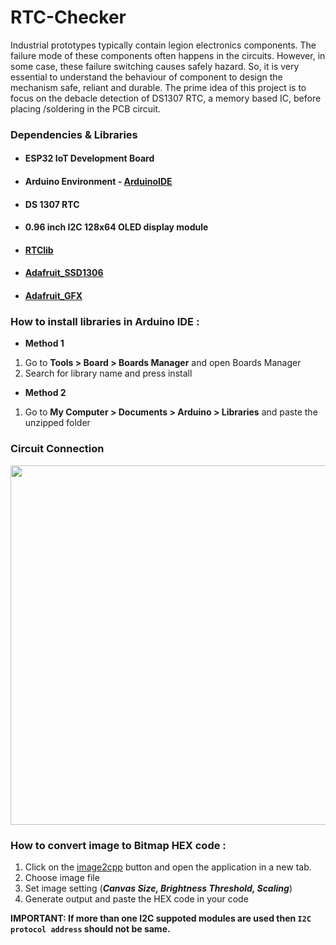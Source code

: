 # RTC-Checker

Industrial prototypes typically contain legion electronics components. The failure mode of these components often happens in the circuits. However, in some case, these failure switching causes safely hazard. So, it is very essential to understand the behaviour of component to design the mechanism safe, reliant and durable. The prime idea of this project is to focus on the debacle detection of DS1307 RTC, a memory based IC, before placing /soldering in the PCB circuit.

### Dependencies & Libraries ###
* #### ESP32 IoT Development Board
* #### Arduino Environment - [ArduinoIDE](https://www.arduino.cc/en/software)
* #### DS 1307 RTC
* #### 0.96 inch I2C 128x64 OLED display module
* #### [RTClib](https://github.com/adafruit/RTClib) 
* #### [Adafruit_SSD1306](https://github.com/adafruit/Adafruit_SSD1306)
* #### [Adafruit_GFX](https://github.com/adafruit/Adafruit-GFX-Library)

### How to install libraries in Arduino IDE :
* **Method 1**
1. Go to **Tools > Board > Boards Manager** and open Boards Manager
2. Search for library name and press install

* **Method 2**
1. Go to **My Computer > Documents > Arduino > Libraries** and paste the unzipped folder

### Circuit Connection ###

<p align="center">
  <img width="1000" height="575" src="https://user-images.githubusercontent.com/43854300/116803966-c1085880-ab38-11eb-9499-056471d8a73c.JPG"
</p>

### How to convert image to Bitmap HEX code :
1. Click on the [image2cpp](https://diyusthad.com/image2cpp) button and open the application in a new tab.
2. Choose image file
3. Set image setting (**_Canvas Size, Brightness Threshold, Scaling_**)
4. Generate output and paste the HEX code in your code

**IMPORTANT: If more than one I2C suppoted modules are used then `I2C protocol address` should not be same.**

